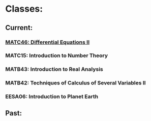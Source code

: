 # Classes:

## Current:

### [MATC46: Differential Equations II](classes/MATC46/MATC46.md)

### MATC15: Introduction to Number Theory

### MATB43: Introduction to Real Analysis

### MATB42: Techniques of Calculus of Several Variables II

### EESA06: Introduction to Planet Earth

## Past:
